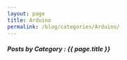 ```yaml
---
layout: page
title: Arduino
permalink: /blog/categories/Arduino/
---
```


<h5> Posts by Category : {{ page.title }} </h5>

<div class="card">

</div>